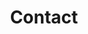 ---
title: "Contact"
description : "Contact the split light glass studio"

office:
  title : "Contact Split Light Glass Studio"
  mobile : "Mark Ryan"
  email : "markryan1956@gmail.com"
  location : "Rotorua, New Zealand"
    
draft: false
---